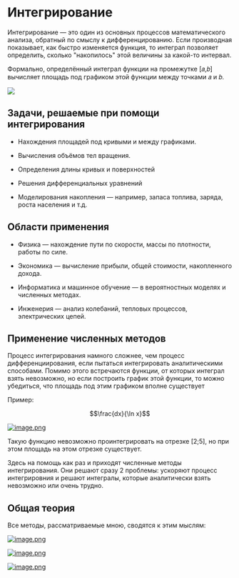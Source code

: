 # Интегрирование

Интегрирование — это один из основных процессов математического анализа, обратный по смыслу к дифференцированию. Если производная показывает, как быстро изменяется функция, то интеграл позволяет определить, сколько "накопилось" этой величины за какой-то интервал.

Формально, определённый интеграл функции на промежутке [𝑎,𝑏] вычисляет площадь под графиком этой функции между точками 𝑎 и 𝑏.

![](https://encrypted-tbn0.gstatic.com/images?q=tbn:ANd9GcQ70C7dnlkcOVmlmnp9yU-ACrENJWGqkKCa3w&s)

## Задачи, решаемые при помощи интегрирования

-   Нахождения площадей под кривыми и между графиками.

-   Вычисления объёмов тел вращения.

-   Определения длины кривых и поверхностей

-   Решения дифференциальных уравнений

-   Моделирования накопления — например, запаса топлива, заряда, роста населения и т.д.

## Области применения

-   Физика — нахождение пути по скорости, массы по плотности, работы по силе.

-   Экономика — вычисление прибыли, общей стоимости, накопленного дохода.

-   Информатика и машинное обучение — в вероятностных моделях и численных методах.

-   Инженерия — анализ колебаний, тепловых процессов, электрических цепей.

## Применение численных методов

Процесс интегрирования намного сложнее, чем процесс дифференциирования, если пытаться интегрировать аналитическими способами. Помимо этого встречаются функции, от которых интеграл взять невозможно, но если построить график этой функции, то можно убедиться, что площадь под этим графиком вполне существует

Пример:

$$\frac{dx}{\ln x}$$

[![image.png](https://i.postimg.cc/8PDLGK1d/image.png)](https://postimg.cc/LhCJBVgh)

Такую функцию невозможно проинтегрировать на отрезке [2;5], но при этом площадь на этом отрезке существует.

Здесь на помощь как раз и приходят численные методы интегрирования. Они решают сразу 2 проблемы: ускоряют процесс интегрировния и решают интегралы, которые аналитически взять невозможно или очень трудно.


## Общая теория

Все методы, рассматриваемые мною, сводятся к этим мыслям:

[![image.png](https://i.postimg.cc/xd0zDcn0/image.png)](https://postimg.cc/BjV62Zjy)

[![image.png](https://i.postimg.cc/FKDJ9NH0/image.png)](https://postimg.cc/8FfC48WC)

[![image.png](https://i.postimg.cc/zfSFKsXf/image.png)](https://postimg.cc/2qyWfXWp)
